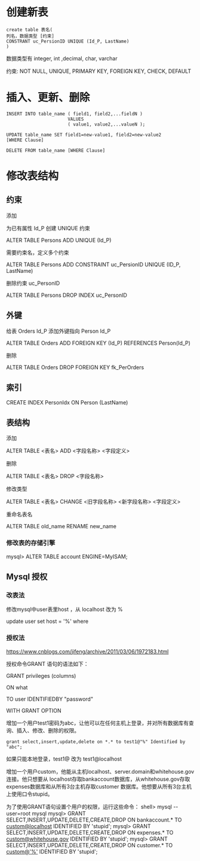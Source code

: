 # 创建新表

```
create table 表名(
列名，数据类型 [约束]
CONSTRANT uc_PersionID UNIQUE (Id_P, LastName)
)
```

数据类型有 integer, int ,decimal, char, varchar

约束: NOT NULL, UNIQUE, PRIMARY KEY, FOREIGN KEY, CHECK, DEFAULT

# 插入、更新、删除

```
INSERT INTO table_name ( field1, field2,...fieldN )
                       VALUES
                       ( value1, value2,...valueN );
```

```
UPDATE table_name SET field1=new-value1, field2=new-value2
[WHERE Clause]
```

```
DELETE FROM table_name [WHERE Clause]
```

# 修改表结构

## 约束

添加

为已有属性 Id_P 创建 UNIQUE 约束

ALTER TABLE Persons  ADD UNIQUE (Id_P)

需要约束名，定义多个约束

ALTER TABLE Persons  ADD CONSTRAINT uc_PersionID UNIQUE (ID_P, LastName)

删除约束 uc_PersonID

ALTER TABLE Persons DROP INDEX uc_PersonID

## 外键

给表 Orders Id_P 添加外键指向 Person Id_P

ALTER TABLE Orders ADD FOREIGN KEY (Id_P) REFERENCES Person(Id_P)

删除

ALTER TABLE Orders DROP FOREIGN KEY fk_PerOrders

## 索引

CREATE INDEX PersonIdx ON Person (LastName)

## 表结构

添加

ALTER TABLE <表名> ADD <字段名称> <字段定义> 

删除

ALTER TABLE <表名> DROP <字段名称> 

修改类型

ALTER TABLE <表名> CHANGE <旧字段名称> <新字段名称> <字段定义> 

重命名表名

ALTER TABLE old_name RENAME new_name

### 修改表的存储引擎

mysql> ALTER TABLE account ENGINE=MyISAM;

## Mysql 授权

### 改表法

修改mysql中user表里host ，从 localhost 改为 %

update user set host = '%' where 

### 授权法

https://www.cnblogs.com/jifeng/archive/2011/03/06/1972183.html

授权命令GRANT 语句的语法如下：  

GRANT privileges (columns)  

ON what  

TO user IDENTIFIEDBY "password"  

WITH GRANT OPTION  

增加一个用户test1密码为abc，让他可以在任何主机上登录，并对所有数据库有查询、插入、修改、删除的权限。 

```mysql
grant select,insert,update,delete on *.* to test1@"%" Identified by "abc";  
```

如果只能本地登录，test1@ 改为 test1@localhost

增加一个用户custom，他能从主机localhost、server.domain和whitehouse.gov连接。他只想要从 localhost存取bankaccount数据库，从whitehouse.gov存取expenses数据库和从所有3台主机存取customer 数据库。他想要从所有3台主机上使用口令stupid。

为了使用GRANT语句设置个用户的权限，运行这些命令： 
shell> mysql --user=root mysql 
mysql> GRANT SELECT,INSERT,UPDATE,DELETE,CREATE,DROP 
ON bankaccount.* TO [custom@localhost](mailto:custom@localhost) IDENTIFIED BY 'stupid'; 
mysql> GRANT SELECT,INSERT,UPDATE,DELETE,CREATE,DROP 
ON expenses.* TO [custom@whitehouse.gov](mailto:custom@whitehouse.gov) IDENTIFIED BY 'stupid'; 
mysql> GRANT SELECT,INSERT,UPDATE,DELETE,CREATE,DROP 
ON customer.* TO [custom@'%'](mailto:custom@%27%%27) IDENTIFIED BY 'stupid'; 